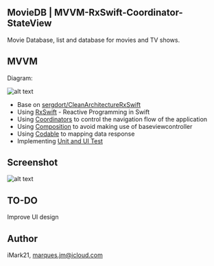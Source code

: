 ## MovieDB | MVVM-RxSwift-Coordinator-StateView
Movie Database, list and database for movies and TV shows.

## MVVM
Diagram:

![alt text](https://github.com/sergdort/CleanArchitectureRxSwift/raw/master/Architecture/MVVMPattern.png)

- Base on [sergdort/CleanArchitectureRxSwift](https://github.com/sergdort/CleanArchitectureRxSwift)
- Using [RxSwift](https://github.com/ReactiveX/RxSwift) - Reactive Programming in Swift 
- Using [Coordinators](https://blog.kulman.sk/architecting-ios-apps-coordinators/) to control the navigation flow of the application
- Using [Composition](https://medium.com/commencis/reusability-and-composition-in-swift-6630fc199e16) to avoid making use of baseviewcontroller
- Using [Codable](https://www.swiftbysundell.com/basics/codable) to mapping data response
- Implementing [Unit and UI Test](https://geekytheory.com/la-importancia-de-ui-testing-y-unit-testing)

## Screenshot
![alt text](https://i.imgur.com/ljZOQOK.png)

## TO-DO
Improve UI design

## Author
iMark21, marques.jm@icloud.com
